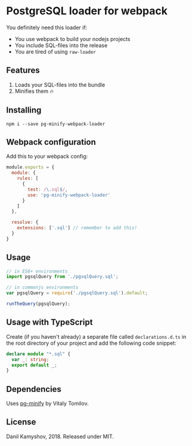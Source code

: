 # PostgreSQL loader for webpack

You definitely need this loader if:

* You use webpack to build your nodejs projects
* You include SQL-files into the release
* You are tired of using `raw-loader`

## Features

1. Loads your SQL-files into the bundle
2. Minifies them 🔥

## Installing

`npm i --save pg-minify-webpack-loader`

## Webpack configuration

Add this to your webpack config:

```javascript
module.exports = {
  module: {
    rules: [
      {
        test: /\.sql$/,
        use: 'pg-minify-webpack-loader'
      }
    ]
  },

  resolve: {
    extensions: ['.sql'] // remember to add this!
  }
}
```

## Usage

```javascript
// in ES6+ environments
import pgsqlQuery from './pgsqlQuery.sql';

// in commonjs environments
var pgsqlQuery = require('./pgsqlQuery.sql').default;

runTheQuery(pgsqlQuery);
```

## Usage with TypeScript

Create (if you haven't already) a separate file called `declarations.d.ts` in the root directory of your project and add the following code snippet:

```typescript
declare module "*.sql" {
  var _: string;
  export default _;
}
```

## Dependencies

Uses [pg-minify](https://github.com/vitaly-t/pg-minify) by Vitaly Tomilov.

## License

Danil Kamyshov, 2018. Released under MIT.
